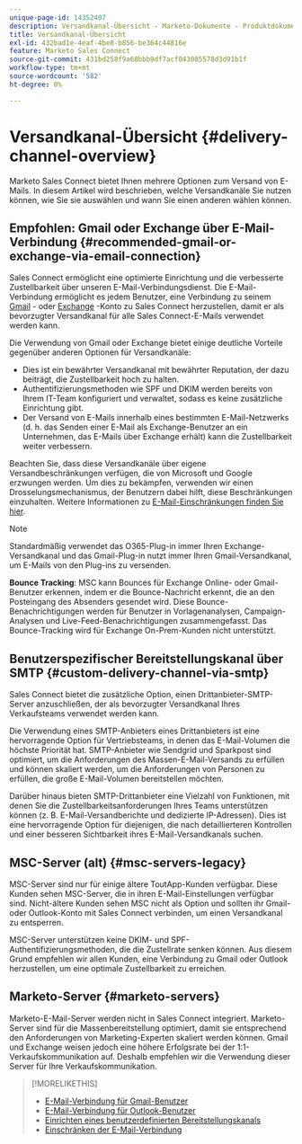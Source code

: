 ```yaml
---
unique-page-id: 14352407
description: Versandkanal-Übersicht - Marketo-Dokumente - Produktdokumentation
title: Versandkanal-Übersicht
exl-id: 432bad1e-4eaf-4be8-b856-be364c44816e
feature: Marketo Sales Connect
source-git-commit: 431bd258f9a68bbb9df7acf043085578d3d91b1f
workflow-type: tm+mt
source-wordcount: '582'
ht-degree: 0%

---
```


# Versandkanal-Übersicht {#delivery-channel-overview}

Marketo Sales Connect bietet Ihnen mehrere Optionen zum Versand von E-Mails. In diesem Artikel wird beschrieben, welche Versandkanäle Sie nutzen können, wie Sie sie auswählen und wann Sie einen anderen wählen können.

## Empfohlen: Gmail oder Exchange über E-Mail-Verbindung {#recommended-gmail-or-exchange-via-email-connection}

Sales Connect ermöglicht eine optimierte Einrichtung und die verbesserte Zustellbarkeit über unseren E-Mail-Verbindungsdienst. Die E-Mail-Verbindung ermöglicht es jedem Benutzer, eine Verbindung zu seinem [Gmail](/help/marketo/product-docs/marketo-sales-connect/email-plugins/gmail/email-connection-for-gmail-users.md) - oder [Exchange](/help/marketo/product-docs/marketo-sales-connect/email-plugins/msc-for-outlook/email-connection-for-outlook-users.md) -Konto zu Sales Connect herzustellen, damit er als bevorzugter Versandkanal für alle Sales Connect-E-Mails verwendet werden kann.

Die Verwendung von Gmail oder Exchange bietet einige deutliche Vorteile gegenüber anderen Optionen für Versandkanäle:

* Dies ist ein bewährter Versandkanal mit bewährter Reputation, der dazu beiträgt, die Zustellbarkeit hoch zu halten.
* Authentifizierungsmethoden wie SPF und DKIM werden bereits von Ihrem IT-Team konfiguriert und verwaltet, sodass es keine zusätzliche Einrichtung gibt.
* Der Versand von E-Mails innerhalb eines bestimmten E-Mail-Netzwerks (d. h. das Senden einer E-Mail als Exchange-Benutzer an ein Unternehmen, das E-Mails über Exchange erhält) kann die Zustellbarkeit weiter verbessern.

Beachten Sie, dass diese Versandkanäle über eigene Versandbeschränkungen verfügen, die von Microsoft und Google erzwungen werden. Um dies zu bekämpfen, verwenden wir einen Drosselungsmechanismus, der Benutzern dabei hilft, diese Beschränkungen einzuhalten. Weitere Informationen zu [E-Mail-Einschränkungen finden Sie hier](/help/marketo/product-docs/marketo-sales-connect/email/email-delivery/email-connection-throttling.md).

>[!NOTE]
>
>Standardmäßig verwendet das O365-Plug-in immer Ihren Exchange-Versandkanal und das Gmail-Plug-in nutzt immer Ihren Gmail-Versandkanal, um E-Mails von den Plug-ins zu versenden.

**Bounce Tracking**: MSC kann Bounces für Exchange Online- oder Gmail-Benutzer erkennen, indem er die Bounce-Nachricht erkennt, die an den Posteingang des Absenders gesendet wird. Diese Bounce-Benachrichtigungen werden für Benutzer in Vorlagenanalysen, Campaign-Analysen und Live-Feed-Benachrichtigungen zusammengefasst. Das Bounce-Tracking wird für Exchange On-Prem-Kunden nicht unterstützt.

## Benutzerspezifischer Bereitstellungskanal über SMTP {#custom-delivery-channel-via-smtp}

Sales Connect bietet die zusätzliche Option, einen Drittanbieter-SMTP-Server anzuschließen, der als bevorzugter Versandkanal Ihres Verkaufsteams verwendet werden kann.

Die Verwendung eines SMTP-Anbieters eines Drittanbieters ist eine hervorragende Option für Vertriebsteams, in denen das E-Mail-Volumen die höchste Priorität hat. SMTP-Anbieter wie Sendgrid und Sparkpost sind optimiert, um die Anforderungen des Massen-E-Mail-Versands zu erfüllen und können skaliert werden, um die Anforderungen von Personen zu erfüllen, die große E-Mail-Volumen bereitstellen möchten.

Darüber hinaus bieten SMTP-Drittanbieter eine Vielzahl von Funktionen, mit denen Sie die Zustellbarkeitsanforderungen Ihres Teams unterstützen können (z. B. E-Mail-Versandberichte und dedizierte IP-Adressen). Dies ist eine hervorragende Option für diejenigen, die nach detaillierteren Kontrollen und einer besseren Sichtbarkeit ihres E-Mail-Versandkanals suchen.

## MSC-Server (alt) {#msc-servers-legacy}

MSC-Server sind nur für einige ältere ToutApp-Kunden verfügbar. Diese Kunden sehen MSC-Server, die in ihren E-Mail-Einstellungen verfügbar sind. Nicht-ältere Kunden sehen MSC nicht als Option und sollten ihr Gmail- oder Outlook-Konto mit Sales Connect verbinden, um einen Versandkanal zu entsperren.

MSC-Server unterstützen keine DKIM- und SPF-Authentifizierungsmethoden, die die Zustellrate senken können. Aus diesem Grund empfehlen wir allen Kunden, eine Verbindung zu Gmail oder Outlook herzustellen, um eine optimale Zustellbarkeit zu erreichen.

## Marketo-Server {#marketo-servers}

Marketo-E-Mail-Server werden nicht in Sales Connect integriert. Marketo-Server sind für die Massenbereitstellung optimiert, damit sie entsprechend den Anforderungen von Marketing-Experten skaliert werden können. Gmail und Exchange weisen jedoch eine höhere Erfolgsrate bei der 1:1-Verkaufskommunikation auf. Deshalb empfehlen wir die Verwendung dieser Server für Ihre Verkaufskommunikation.

>[!MORELIKETHIS]
>
>* [E-Mail-Verbindung für Gmail-Benutzer](/help/marketo/product-docs/marketo-sales-connect/email-plugins/gmail/email-connection-for-gmail-users.md)
>* [E-Mail-Verbindung für Outlook-Benutzer](/help/marketo/product-docs/marketo-sales-connect/email-plugins/msc-for-outlook/email-connection-for-outlook-users.md)
>* [Einrichten eines benutzerdefinierten Bereitstellungskanals](/help/marketo/product-docs/marketo-sales-connect/email/email-delivery/setting-up-a-custom-delivery-channel.md)
>* [Einschränken der E-Mail-Verbindung](/help/marketo/product-docs/marketo-sales-connect/email/email-delivery/email-connection-throttling.md)
